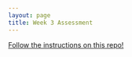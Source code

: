 ```yaml
---
layout: page
title: Week 3 Assessment
---
```


[Follow the instructions on this repo!](https://github.com/turingschool-examples/Launch_Mod3Wk1_Assessment)